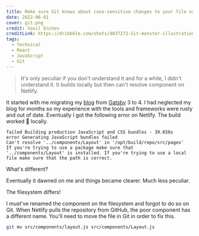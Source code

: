 ```yaml
---
title: Make sure Git knows about case-sensitive changes to your file names
date: 2022-06-01
cover: git.png
credit: Vasil Enchev
creditLink: https://dribbble.com/shots/4037272-Git-monster-illustration/attachments/925202
tags:
  - Technical
  - React
  - JavaScript
  - Git
---
```


> It's only peculiar if you don't understand it and for a while, I didn't understand it.
> It builds locally but then can't resolve component on Netlify.

It started with me migrating my [blog][blog] from [Gatsby][gatsby] 3 to 4.
I had neglected my blog for months so my experience with the tools and frameworks were rusty and out of date.
Eventually I got the following error on Netlify. The build worked :100: locally.

```
failed Building production JavaScript and CSS bundles - 39.656s
error Generating JavaScript bundles failed
Can't resolve '../components/Layout' in '/opt/build/repo/src/pages'
If you're trying to use a package make sure that '../components/Layout' is installed. If you're trying to use a local file make sure that the path is correct.
```

What's different?

Eventually it dawned on me and things became clearer. Much less peculiar.

The filesystem differs!

I must've renamed the component on the filesystem and forgot to do so on Git.
When Netlify pulls the repository from GitHub, the poor component has a different name.
You'll need to move the file in Git in order to fix this.

```bash:title=testing.sh
git mv src/components/layout.js src/components/Layout.js
```

[blog]: https://github.com/cbillowes/curious-programmer-titanium
[gatsby]: https://www.gatsbyjs.com/gatsby-4/
